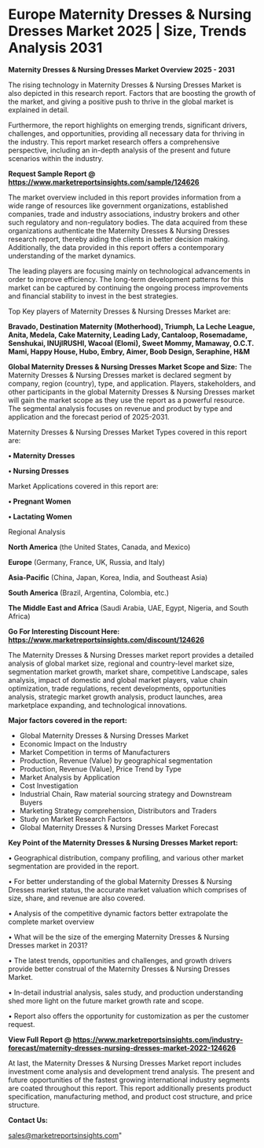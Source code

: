 # Europe Maternity Dresses & Nursing Dresses Market 2025 | Size, Trends Analysis 2031

<Strong> Maternity Dresses & Nursing Dresses Market Overview 2025 - 2031</strong>

The rising technology in Maternity Dresses & Nursing Dresses Market is also depicted in this research report. Factors that are boosting the growth of the market, and giving a positive push to thrive in the global market is explained in detail.

Furthermore, the report highlights on emerging trends, significant drivers, challenges, and opportunities, providing all necessary data for thriving in the industry. This report market research offers a comprehensive perspective, including an in-depth analysis of the present and future scenarios within the industry.

<strong>Request Sample Report @ <a href=https://www.marketreportsinsights.com/sample/124626>https://www.marketreportsinsights.com/sample/124626</a></strong>

The market overview included in this report provides information from a wide range of resources like government organizations, established companies, trade and industry associations, industry brokers and other such regulatory and non-regulatory bodies. The data acquired from these organizations authenticate the Maternity Dresses & Nursing Dresses research report, thereby aiding the clients in better decision making. Additionally, the data provided in this report offers a contemporary understanding of the market dynamics.

The leading players are focusing mainly on technological advancements in order to improve efficiency. The long-term development patterns for this market can be captured by continuing the ongoing process improvements and financial stability to invest in the best strategies.

Top Key players of Maternity Dresses & Nursing Dresses Market are:

<strong>Bravado, Destination Maternity (Motherhood), Triumph, La Leche League, Anita, Medela, Cake Maternity, Leading Lady, Cantaloop, Rosemadame, Senshukai, INUjIRUSHI, Wacoal (Elomi), Sweet Mommy, Mamaway, O.C.T. Mami, Happy House, Hubo, Embry, Aimer, Boob Design, Seraphine, H&M</strong>

<strong><b>Global Maternity Dresses & Nursing Dresses Market Scope and Size:</b></strong>
The Maternity Dresses & Nursing Dresses market is declared segment by company, region (country), type, and application. Players, stakeholders, and other participants in the global Maternity Dresses & Nursing Dresses market will gain the market scope as they use the report as a powerful resource. The segmental analysis focuses on revenue and product by type and application and the forecast period of 2025-2031.

Maternity Dresses & Nursing Dresses Market Types covered in this report are:

<strong>• Maternity Dresses

• Nursing Dresses</strong>

Market Applications covered in this report are:

<strong>• Pregnant Women

• Lactating Women</strong> 

Regional Analysis

<strong>North America</strong> (the United States, Canada, and Mexico)

<strong>Europe</strong> (Germany, France, UK, Russia, and Italy)

<strong>Asia-Pacific</strong> (China, Japan, Korea, India, and Southeast Asia)

<strong>South America</strong> (Brazil, Argentina, Colombia, etc.)

<strong>The Middle East and Africa</strong> (Saudi Arabia, UAE, Egypt, Nigeria, and South Africa)

<strong>Go For Interesting Discount Here: <a href=https://www.marketreportsinsights.com/discount/124626>https://www.marketreportsinsights.com/discount/124626</a></strong>

The Maternity Dresses & Nursing Dresses market report provides a detailed analysis of global market size, regional and country-level market size, segmentation market growth, market share, competitive Landscape, sales analysis, impact of domestic and global market players, value chain optimization, trade regulations, recent developments, opportunities analysis, strategic market growth analysis, product launches, area marketplace expanding, and technological innovations.

<strong><b>Major factors covered in the report:</b></strong>
<ul>
  <li>Global Maternity Dresses & Nursing Dresses Market </li>
  <li>Economic Impact on the Industry</li>
  <li>Market Competition in terms of Manufacturers</li>
  <li>Production, Revenue (Value) by geographical segmentation</li>
  <li>Production, Revenue (Value), Price Trend by Type</li>
  <li>Market Analysis by Application</li>
  <li>Cost Investigation</li>
  <li>Industrial Chain, Raw material sourcing strategy and Downstream Buyers</li>
  <li>Marketing Strategy comprehension, Distributors and Traders</li>
  <li>Study on Market Research Factors</li>
  <li>Global Maternity Dresses & Nursing Dresses Market Forecast</li>
</ul>

<strong><b>Key Point of the Maternity Dresses & Nursing Dresses Market report:</b></strong>

• Geographical distribution, company profiling, and various other market segmentation are provided in the report.

• For better understanding of the global Maternity Dresses & Nursing Dresses market status, the accurate market valuation which comprises of size, share, and revenue are also covered.

• Analysis of the competitive dynamic factors better extrapolate the complete market overview

• What will be the size of the emerging Maternity Dresses & Nursing Dresses market in 2031?

• The latest trends, opportunities and challenges, and growth drivers provide better construal of the Maternity Dresses & Nursing Dresses Market.

• In-detail industrial analysis, sales study, and production understanding shed more light on the future market growth rate and scope.

• Report also offers the opportunity for customization as per the customer request.

<strong><b>View Full Report @ <a href=https://www.marketreportsinsights.com/industry-forecast/maternity-dresses-nursing-dresses-market-2022-124626>https://www.marketreportsinsights.com/industry-forecast/maternity-dresses-nursing-dresses-market-2022-124626</a></b></strong>


At last, the Maternity Dresses & Nursing Dresses Market report includes investment come analysis and development trend analysis. The present and future opportunities of the fastest growing international industry segments are coated throughout this report. This report additionally presents product specification, manufacturing method, and product cost structure, and price structure.

<strong>Contact Us:</strong>

sales@marketreportsinsights.com"
